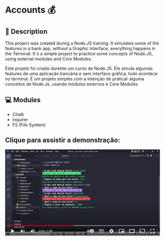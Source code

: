 # Accounts :moneybag:

## :page_facing_up: Description
This project was created during a Node.JS training. It simulates some of the features in a bank app, without a Graphic Interface, everything happens in the Terminal.
It´s a simple project to practice some concepts of Node.JS, using external modules and Core Modules.

Este projeto foi criado durente um curso de Node.JS. Ele simula algumas features de uma aplicação bancária e sem interface gráfica, tudo acontece no terminal.
É um projeto simples com a intenção de praticar alguma conceitos de Node.Js, usando módulos externos e Core Modules

## :computer: Modules

* Chalk
* Inquirer
* FS (File System)

## Clique para assistir a demonstração:

[![Watch the Demo](demo.jpg)](https://youtu.be/PlzwJvXVe54 "Acccounts - Node.js - Demo Video")